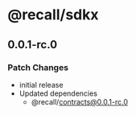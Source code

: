 # @recall/sdkx

## 0.0.1-rc.0

### Patch Changes

- initial release
- Updated dependencies
  - @recall/contracts@0.0.1-rc.0
